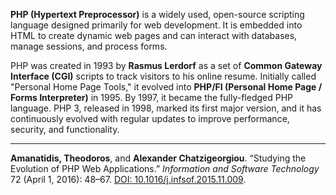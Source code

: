 

**PHP (Hypertext Preprocessor)** is a widely used, open-source scripting language designed primarily for web development. It is embedded into HTML to create dynamic web pages and can interact with databases, manage sessions, and process forms. 

PHP was created in 1993 by **Rasmus Lerdorf** as a set of **Common Gateway Interface (CGI)** scripts to track visitors to his online resume. Initially called "Personal Home Page Tools," it evolved into **PHP/FI (Personal Home Page / Forms Interpreter)** in 1995. By 1997, it became the fully-fledged PHP language. PHP 3, released in 1998, marked its first major version, and it has continuously evolved with regular updates to improve performance, security, and functionality.

---

**Amanatidis, Theodoros**, and **Alexander Chatzigeorgiou**. “Studying the Evolution of PHP Web Applications.” *Information and Software Technology* 72 (April 1, 2016): 48–67. [DOI: 10.1016/j.infsof.2015.11.009](https://doi.org/10.1016/j.infsof.2015.11.009).
```
